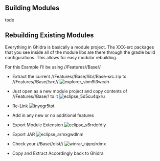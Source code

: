 ## Building Modules
todo

## Rebuilding Existing Modules

Everything in Ghidra is basically a module project. The XXX-src packages that you see inside all of the module libs are there through the gradle build configurations. This allows for easy modular rebuilding.

For this Example I'll be using //Features//Base//

+ Extract the current //Features//Base//lib//Base-src.zip to //Features//Base//src//
![explorer_sbm9i3wcah](https://user-images.githubusercontent.com/47341117/53952265-536a5a00-409e-11e9-84b7-ce9c9990fe8c.png)

+ Just open as a new module project and copy contents of //Features//Base// to it
![eclipse_5d5cu4qxru](https://user-images.githubusercontent.com/47341117/53952214-3cc40300-409e-11e9-863d-fe0ec9ecfc85.png)

+ Re-Link
![inyogr5tot](https://user-images.githubusercontent.com/47341117/53952185-2ddd5080-409e-11e9-9828-c77ec8c315d3.png)

+ Add in any new or no additional features

+ Export Module Extension
![eclipse_v6rrdcfdly](https://user-images.githubusercontent.com/47341117/53952318-6c730b00-409e-11e9-9c2a-631dee4d4f91.png)

+ Export JAR
![eclipse_armxgwdlnm](https://user-images.githubusercontent.com/47341117/53952144-143c0900-409e-11e9-9571-57a5f66b39b7.png)

+ Check your //Base//dist//
![winrar_njqrqlrdmx](https://user-images.githubusercontent.com/47341117/53952380-8f9dba80-409e-11e9-9662-873eccca4df4.png)

+ Copy and Extract Accordingly back to Ghidra
